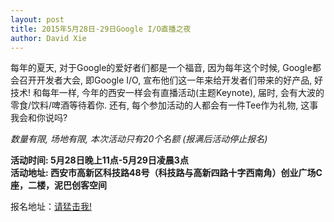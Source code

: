 ```yaml
---
layout: post
title: 2015年5月28日-29日Google I/O直播之夜
author: David Xie
---
```


每年的夏天, 对于Google的爱好者们都是一个福音, 因为每年这个时候, Google都会召开开发者大会, 即Google I/O, 宣布他们这一年来给开发者们带来的好产品, 好技术!
和每年一样, 今年的西安一样会有直播活动(主题Keynote), 届时, 会有大波的零食/饮料/啤酒等待着你. 还有, 每个参加活动的人都会有一件Tee作为礼物, 这事我会和你说吗?

*数量有限, 场地有限, 本次活动只有20个名额 (报满后活动停止报名)*

**活动时间: 5月28日晚上11点-5月29日凌晨3点**  
**活动地址: 西安市高新区科技路48号（科技路与高新四路十字西南角）创业广场C座，二楼，泥巴创客空间**

报名地址：[请猛击我!](https://www.gdgdocs.org/forms/d/1XO9cHC9bxwhayB9CrlPl4RUh5qb2Zmw_OhuxXGPl2Kg/viewform
)
